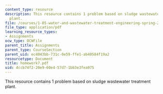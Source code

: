 ```yaml
---
content_type: resource
description: This resource contains 1 problem based on sludge wastewater treatment
  plant.
file: /courses/1-85-water-and-wastewater-treatment-engineering-spring-2006/4ccb74f220e960e457d71bb3e3fea975_homework7.pdf
file_type: application/pdf
learning_resource_types:
- Assignments
ocw_type: OCWFile
parent_title: Assignments
parent_type: CourseSection
parent_uid: ec4043bb-731c-0e59-ffe1-ab40584f19a2
resourcetype: Document
title: homework7.pdf
uid: 4ccb74f2-20e9-60e4-57d7-1bb3e3fea975
---
```

This resource contains 1 problem based on sludge wastewater treatment plant.


